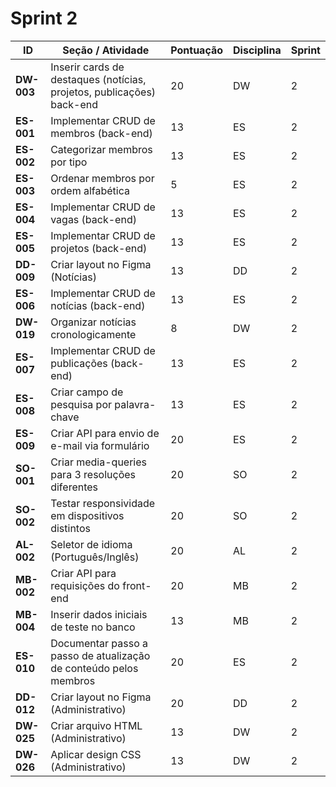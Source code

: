 # Sprint 2

| ID      | Seção / Atividade                                   | Pontuação | Disciplina | Sprint |
|---------|-----------------------------------------------------|-----------|------------|--------|
| **DW-003**  | Inserir cards de destaques (notícias, projetos, publicações) back-end | 20        | DW         | 2 |
| **ES-001**  | Implementar CRUD de membros (back-end)             | 13        | ES         | 2 |
| **ES-002**  | Categorizar membros por tipo                        | 13        | ES         | 2 |
| **ES-003**  | Ordenar membros por ordem alfabética               | 5         | ES         | 2 |
| **ES-004**  | Implementar CRUD de vagas (back-end)              | 13        | ES         | 2 |
| **ES-005**  | Implementar CRUD de projetos (back-end)           | 13        | ES         | 2 |
| **DD-009**  | Criar layout no Figma (Notícias)                   | 13        | DD         | 2 |
| **ES-006**  | Implementar CRUD de notícias (back-end)           | 13        | ES         | 2 |
| **DW-019**  | Organizar notícias cronologicamente               | 8         | DW         | 2 |
| **ES-007**  | Implementar CRUD de publicações (back-end)        | 13        | ES         | 2 |
| **ES-008**  | Criar campo de pesquisa por palavra-chave         | 13        | ES         | 2 |
| **ES-009**  | Criar API para envio de e-mail via formulário      | 20        | ES         | 2 |
| **SO-001**  | Criar media-queries para 3 resoluções diferentes  | 20        | SO         | 2 |
| **SO-002**  | Testar responsividade em dispositivos distintos   | 20        | SO         | 2 |
| **AL-002**  | Seletor de idioma (Português/Inglês)             | 20        | AL         | 2 |
| **MB-002**  | Criar API para requisições do front-end           | 20        | MB         | 2 |
| **MB-004**  | Inserir dados iniciais de teste no banco          | 13        | MB         | 2 |
| **ES-010**  | Documentar passo a passo de atualização de conteúdo pelos membros | 20        | ES         | 2 |
| **DD-012**  | Criar layout no Figma (Administrativo)            | 20        | DD         | 2 |
| **DW-025**  | Criar arquivo HTML (Administrativo)               | 13        | DW         | 2 |
| **DW-026**  | Aplicar design CSS (Administrativo)              | 13        | DW         | 2 |

